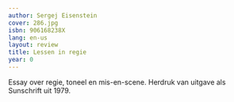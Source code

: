 ```yaml
---
author: Sergej Eisenstein
cover: 286.jpg
isbn: 906168238X
lang: en-us
layout: review
title: Lessen in regie
year: 0
---
```


Essay over regie, toneel en mis-en-scene.
Herdruk van uitgave als Sunschrift uit 1979.
